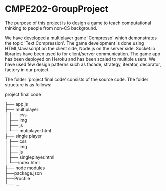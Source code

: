 # CMPE202-GroupProject

The purpose of this project is to design a game to teach computational thinking to people from non-CS background.

We have developed a multiplayer game 'Compresso' which demonstrates the topic 'Text Compression'.
The game development is done using HTML/Javascript on the client side, Node.js on the server side. 
Socket.io libraries have been used to for client/server communication. 
The game app has been deployed on Heroku and has been scaled to multiple users.
We have used few design patterns such as facade, strategy, iterator, decorator, factory in our project.

The folder 'project final code' consists of the source code. The folder structure is as follows:

project final code                    

├── app.js                      
├── multiplayer                    
│   ├── css          
│   ├── img         
│   ├── js                          
│   └── mutiplayer.html                     
├── single player                             
│   ├── css                         
│   ├── img                      
│   ├── js                                  
│   ├── singleplayer.html                             
│   └──index.html                       
├── node modules                            
├──package.json                               
├──Procfile                               
└── ...

